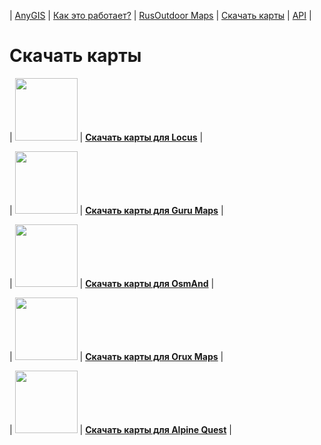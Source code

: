 | [AnyGIS][01] | [Как это работает?][02] | [RusOutdoor Maps][03] | [Скачать карты][04] | [API][05] |


[01]: http://www.anygis.ru/index
[02]: http://www.anygis.ru/Web/Html/Description_ru
[03]: http://www.anygis.ru/Web/Html/RusOutdoor_ru
[04]: http://www.anygis.ru/Web/Html/DownloadPage_ru
[05]: http://www.anygis.ru/Web/Html/Api_ru



# Скачать карты


| <img src="http://www.anygis.ru/Web/Img/icon_locus.png" width="100"/> | **[Скачать карты для Locus][11]** |

| <img src="http://www.anygis.ru/Web/Img/icon_guru.png" width="100"/> | **[Скачать карты для Guru Maps][12]** |

| <img src="http://www.anygis.ru/Web/Img/icon_osmand.png" width="100"/> | **[Скачать карты для OsmAnd][14]** |

| <img src="http://www.anygis.ru/Web/Img/icon_orux.png" width="100"/> | **[Скачать карты для Orux Maps][13]** |

| <img src="http://www.anygis.ru/Web/Img/icon_alpine.png" width="100"/> | **[Скачать карты для Alpine Quest][15]** |





[11]: http://www.anygis.ru/Web/Html/Locus_ru
[12]: http://www.anygis.ru/Web/Html/Galileo_ru
[13]: http://www.anygis.ru/Web/Html/Orux_ru
[14]: http://www.anygis.ru/Web/Html/Osmand_ru
[15]: http://www.anygis.ru/Web/Html/Alpine_ru



